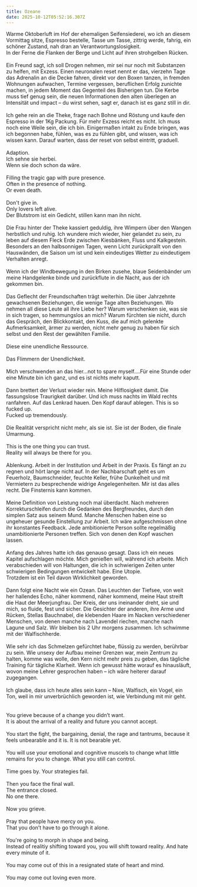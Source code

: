 ```yaml
---
title: Ozeane
date: 2025-10-12T05:52:16.307Z
---
```

Warme Oktoberluft im Hof der ehemaligen Seifensiederei, wo ich an diesem Vormittag sitze, Espresso bestelle, Tasse um Tasse, zittrig werde, fahrig, ein schöner Zustand, nah dran an Verantwortungslosigkeit.\
In der Ferne die Flanken der Berge und Licht auf ihren strohgelben Rücken.\
\
Ein Freund sagt, ich soll Drogen nehmen, mir sei nur noch mit Substanzen zu helfen, mit Exzess. Einen neuronalen reset nennt er das, vierzehn Tage das Adrenalin an die Decke fahren, direkt vor den Boxen tanzen, in fremden Wohnungen aufwachen, Termine vergessen, beruflichen Erfolg zunichte machen, in jedem Moment das Gegenteil des Bisherigen tun. Die Kerbe muss tief genug sein, die neuen Informationen den alten überlegen an Intensität und impact – du wirst sehen, sagt er, danach ist es ganz still in dir.\
\
Ich gehe rein an die Theke, frage nach Bohne und Röstung und kaufe den Espresso in der 1Kg Packung. Für mehr Exzess reicht es nicht. Ich muss noch eine Weile sein, die ich bin. Einigermaßen intakt zu Ende bringen, was ich begonnen habe, fühlen, was es zu fühlen gibt, und wissen, was ich wissen kann. Darauf warten, dass der reset von selbst eintritt, graduell.\
\
Adaption.\
Ich sehne sie herbei.\
Wenn sie doch schon da wäre.\
\
Filling the tragic gap with pure presence.\
Often in the presence of nothing.\
Or even death.\
\
Don't give in.\
Only lovers left alive.\
Der Blutstrom ist ein Gedicht, stillen kann man ihn nicht.\
\
Die Frau hinter der Theke kassiert geduldig, ihre Wimpern über den Wangen herbstlich und ruhig. Ich wundere mich wieder, hier gelandet zu sein, zu leben auf diesem Fleck Erde zwischen Kiesbänken, Fluss und Kalkgestein. Besonders an den halbsonnigen Tagen, wenn Licht zurückprallt von den Hauswänden, die Saison um ist und kein eindeutiges Wetter zu eindeutigem Verhalten anregt.\
\
Wenn ich der Windbewegung in den Birken zusehe, blaue Seidenbänder um meine Handgelenke binde und zurückflute in die Nacht, aus der ich gekommen bin.\
\
Das Geflecht der Freundschaften trägt weiterhin. Die über Jahrzehnte gewachsenen Beziehungen, die wenige Tage alten Beziehungen. Wo nehmen all diese Leute all ihre Liebe her? Warum verschenken sie, was sie in sich tragen, so hemmungslos an mich? Warum fürchten sie nicht, durch das Gespräch, den Blickkontakt, den Kuss, die auf mich gelenkte Aufmerksamkeit, ärmer zu werden, nicht mehr genug zu haben für sich selbst und den Rest der gewählten Familie.\
\
Diese eine unendliche Ressource.\
\
Das Flimmern der Unendlichkeit.\
\
Mich verschwenden an das hier...not to spare myself....Für eine Stunde oder eine Minute bin ich ganz, und es ist nichts mehr kaputt.\
\
Dann brettert der Verlust wieder rein. Meine Hilflosigkeit damit. Die fassungslose Traurigkeit darüber. Und ich muss nachts im Wald rechts ranfahren. Auf das Lenkrad hauen. Den Kopf darauf ablegen. This is so fucked up.\
Fucked up tremendously.\
\
Die Realität verspricht nicht mehr, als sie ist. Sie ist der Boden, die finale Umarmung.\
\
This is the one thing you can trust.\
Reality will always be there for you.\
\
Ablenkung. Arbeit in der Institution und Arbeit in der Praxis. Es fängt an zu regnen und hört lange nicht auf. In der Nachbarschaft geht es um Feuerholz, Baumschneider, feuchte Keller, frühe Dunkelheit und mit Vermietern zu besprechende widrige Angelegenheiten. Mir ist das alles recht. Die Finsternis kann kommen.\
\
Meine Definition von Leistung noch mal überdacht. Nach mehreren Korrekturschleifen durch die Gedanken des Bergfreundes, durch den simplen Satz aus seinem Mund. Manche Menschen haben eine so ungeheuer gesunde Einstellung zur Arbeit. Ich wäre aufgeschmissen ohne ihr konstantes Feedback. Jede ambitionierte Person sollte regelmäßig unambitionierte Personen treffen. Sich von denen den Kopf waschen lassen.\
\
Anfang des Jahres hatte ich das genauso gesagt. Dass ich ein neues Kapitel aufschlagen möchte. Mich genießen will, während ich arbeite. Mich verabschieden will von Haltungen, die ich in schwierigen Zeiten unter schwierigen Bedingungen entwickelt habe. Eine Utopie.\
Trotzdem ist ein Teil davon Wirklichkeit geworden.\
\
Dann folgt eine Nacht wie ein Ozean. Das Leuchten der Tiefsee, von weit her hallendes Echo, näher kommend, näher kommend, meine Haut streift die Haut der Meerjungfrau. Der Kreis, der uns ineinander dreht, sie und mich, so fluide, fest und sicher. Die Gesichter der anderen, ihre Arme und Rücken, Stellas Bauchnabel, die klebenden Haare im Nacken verschiedener Menschen, von denen manche nach Lavendel riechen, manche nach Lagune und Salz. Wir bleiben bis 2 Uhr morgens zusammen. Ich schwimme mit der Walfischherde.\
\
Wie sehr ich das Schmelzen gefürchtet habe, flüssig zu werden, berührbar zu sein. Wie unsexy der Aufbau meiner Grenzen war, mein Zentrum zu halten, komme was wolle, den Kern nicht mehr preis zu geben, das tägliche Training für tägliche Klarheit. Wenn ich gewusst hätte worauf es hinausläuft, wovon meine Lehrer gesprochen haben – ich wäre heiterer darauf zugegangen.\
\
Ich glaube, dass ich heute alles sein kann – Nixe, Walfisch, ein Vogel, ein Ton, weil in mir unverbrüchlich geworden ist, wie Verbindung mit mir geht.\
\
\
You grieve because of a change you didn’t want.\
It is about the arrival of a reality and future you cannot accept.\
\
You start the fight, the bargaining, denial, the rage and tantrums, because it feels unbearable and it is. It is not bearable yet.\
\
You will use your emotional and cognitive muscels to change what little remains for you to change. What you still can control.\
\
Time goes by. Your strategies fail.\
\
Then you face the final wall.\
The entrance closed.\
No one there.\
\
Now you grieve.\
\
Pray that people have mercy on you.\
That you don’t have to go through it alone.\
\
You're going to morph in shape and being.\
Instead of realitiy shifting toward you, you will shift toward reality. And hate every minute of it.\
\
You may come out of this in a resignated state of heart and mind.\
\
You may come out loving even more.